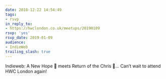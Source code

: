 ```yaml
---
date: 2018-12-22 14:54:49
tags:
- rsvp
in_reply_to:
- https://hwclondon.co.uk/meetups/20190109
rsvp: 'yes'
rsvp_date: 2019-01-09
audience:
- IndieWeb
trailing_slash: true
---
```


Indieweb: A New Hope 🚀 meets Return of the Chris 🙌… Can’t wait to attend HWC London again!
